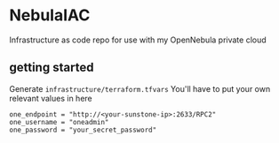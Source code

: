 # NebulaIAC
Infrastructure as code repo for use with my OpenNebula private cloud

## getting started 
Generate `infrastructure/terraform.tfvars`
You'll have to put your own relevant values in here
```
one_endpoint = "http://<your-sunstone-ip>:2633/RPC2"
one_username = "oneadmin"
one_password = "your_secret_password"
```
